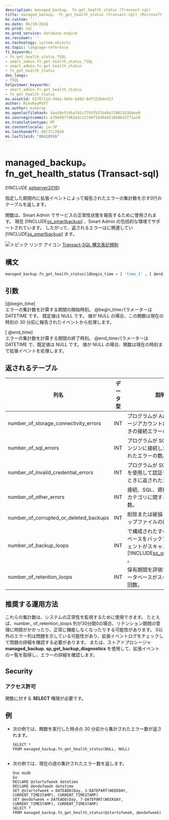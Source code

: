 ```yaml
---
description: managed_backup。 fn_get_health_status (Transact-sql)
title: managed_backup。 fn_get_health_status (Transact-sql) |Microsoft Docs
ms.custom: ''
ms.date: 06/10/2016
ms.prod: sql
ms.prod_service: database-engine
ms.reviewer: ''
ms.technology: system-objects
ms.topic: language-reference
f1_keywords:
- fn_get_health_status_TSQL
- smart_admin.fn_get_health_status_TSQL
- smart_admin.fn_get_health_status
- fn_get_health_status
dev_langs:
- TSQL
helpviewer_keywords:
- smart_admin.fn_get_health_status
- fn_get_health_status
ms.assetid: b376711d-444a-4b5e-b483-8df323b4e31f
author: MikeRayMSFT
ms.author: mikeray
ms.openlocfilehash: 4aa10efc95af42c7793fb37b49a72061353b0ee0
ms.sourcegitcommit: e700497f962e4c2274df16d9e651059b42ff1a10
ms.translationtype: MT
ms.contentlocale: ja-JP
ms.lasthandoff: 08/17/2020
ms.locfileid: "88419556"
---
```

# <a name="managed_backupfn_get_health_status-transact-sql"></a>managed_backup。 fn_get_health_status (Transact-sql)
[!INCLUDE [sqlserver2016](../../includes/applies-to-version/sqlserver2016.md)]

  指定した期間内に拡張イベントによって報告されたエラーの集計数を示す0行のテーブルを返します。  
  
 関数は、Smart Admin でサービスの正常性状態を報告するために使用されます。 現在 [!INCLUDE[ss_smartbackup](../../includes/ss-smartbackup-md.md)] 、Smart Admin の包括的な環境でサポートされています。 したがって、返されるエラーはに関連してい [!INCLUDE[ss_smartbackup](../../includes/ss-smartbackup-md.md)] ます。  
  
 
 ![トピック リンク アイコン](../../database-engine/configure-windows/media/topic-link.gif "トピック リンク アイコン") [Transact-SQL 構文表記規則](../../t-sql/language-elements/transact-sql-syntax-conventions-transact-sql.md)  
  
## <a name="syntax"></a>構文  
  
```sql  
managed_backup.fn_get_health_status([@begin_time = ] 'time_1' , [ @end_time = ] 'time_2')  
```  
  
##  <a name="arguments"></a><a name="Arguments"></a> 引数  
 [@begin_time]  
 エラーの集計数を計算する期間の開始時刻。  @begin_timeパラメーターは DATETIME です。 既定値は NULL です。 値が NULL の場合、この関数は現在の時刻の 30 分前に報告されたイベントから処理します。  
  
 [ @end_time]  
 エラーの集計数を計算する期間の終了時刻。 @end_timeパラメーターは DATETIME で、既定値は NULL です。 値が NULL の場合、関数は現在の時刻まで拡張イベントを処理します。  
  
## <a name="table-returned"></a>返されるテーブル  
  
|列名|データ型|説明|  
|-----------------|---------------|-----------------|  
|number_of_storage_connectivity_errors|INT|プログラムが Azure ストレージアカウントに接続するときの接続エラーの数。|  
|number_of_sql_errors|INT|プログラムが SQL Server エンジンに接続したときに返されたエラーの数。|  
|number_of_invalid_credential_errors|INT|プログラムが SQL 資格情報を使用して認証しようとしたときに返されたエラーの数。|  
|number_of_other_errors|INT|接続、SQL、資格情報以外のカテゴリに関するエラーの数。|  
|number_of_corrupted_or_deleted_backups|INT|削除または破損したバックアップファイルの数。|  
|number_of_backup_loops|INT|で構成されたすべてのデータベースをバックアップエージェントがスキャンする回数 [!INCLUDE[ss_smartbackup](../../includes/ss-smartbackup-md.md)] 。|  
|number_of_retention_loops|INT|保有期間を評価するためにデータベースがスキャンされた回数。|  
  
## <a name="best-practices"></a>推奨する運用方法  
 これらの集計数は、システムの正常性を監視するために使用できます。 たとえば、number_ of_retention_loops 列が30分間0の場合、リテンション期間の管理に時間がかかったり、正常に機能しなくなったりする可能性があります。 0以外のエラー列は問題を示している可能性があり、拡張イベントログをチェックして問題の詳細を確認する必要があります。 または、ストアドプロシージャ **managed_backup. sp_get_backup_diagnostics** を使用して、拡張イベントの一覧を取得し、エラーの詳細を確認します。  
  
## <a name="security"></a>Security  
  
### <a name="permissions"></a>アクセス許可  
 関数に対する **SELECT** 権限が必要です。  
  
## <a name="examples"></a>例  
  
-   次の例では、関数を実行した時点の 30 分前から集計されたエラー数が返されます。  
  
    ```  
    SELECT *  
    FROM managed_backup.fn_get_health_status(NULL, NULL)  
  
    ```  
  
-   次の例では、現在の週の集計されたエラー数を返します。  
  
    ```  
    Use msdb  
    Go  
    DECLARE @startofweek datetime  
    DECLARE @endofweek datetime  
    SET @startofweek = DATEADD(Day, 1-DATEPART(WEEKDAY, CURRENT_TIMESTAMP), CURRENT_TIMESTAMP)   
    SET @endofweek = DATEADD(Day, 7-DATEPART(WEEKDAY, CURRENT_TIMESTAMP), CURRENT_TIMESTAMP)  
    SELECT *  
    FROM managed_backup.fn_get_health_status(@startofweek, @endofweek)  
  
    ```  
  
  
